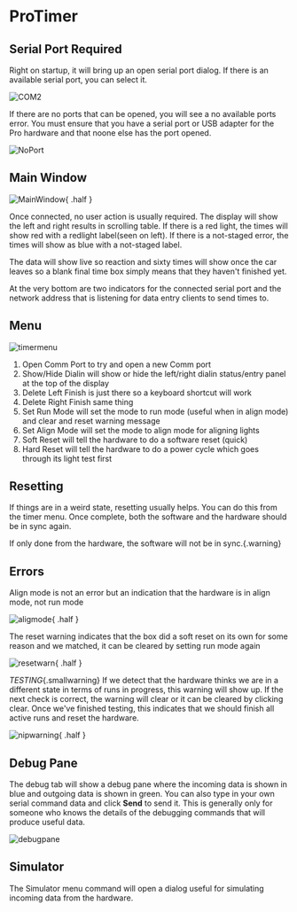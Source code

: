 # ProTimer

## Serial Port Required

Right on startup, it will bring up an open serial port dialog.  If there is an available serial port, you can select it.  

![COM2](/images/procom2.png)

If there are no ports that can be opened, you will see a no available ports error.   You must ensure that you have a serial port or USB adapter for the Pro hardware and that noone else has the port opened.

![NoPort](/images/pronoports.png)


## Main Window

![MainWindow](/images/prowindow.png){ .half }

Once connected, no user action is usually required.  The display will show the left and right results in scrolling table.  If there is a red light, the times will show red with a redlight label(seen on left).  If there is a not-staged error, the times will show as blue with a not-staged label.  

The data will show live so reaction and sixty times will show once the car leaves so a blank final time box simply means that they haven't finished yet.

At the very bottom are two indicators for the connected serial port and the network address that is listening for data entry clients to send times to.

## Menu 

![timermenu](/images/protimermenu.png)

1. Open Comm Port to try and open a new Comm port
2. Show/Hide Dialin will show or hide the left/right dialin status/entry panel at the top of the display
3. Delete Left Finish is just there so a keyboard shortcut will work
4. Delete Right Finish same thing
5. Set Run Mode will set the mode to run mode (useful when in align mode) and clear and reset warning message
6. Set Align Mode will set the mode to align mode for aligning lights
7. Soft Reset will tell the hardware to do a software reset (quick)
8. Hard Reset will tell the hardware to do a power cycle which goes through its light test first

## Resetting

If things are in a weird state, resetting usually helps.  You can do this from the timer menu.  Once complete, both the software and the hardware should be in sync again.

If only done from the hardware, the software will not be in sync.{.warning}

## Errors

Align mode is not an error but an indication that the hardware is in align mode, not run mode

![aligmode](/images/alignmode.png){ .half }

The reset warning indicates that the box did a soft reset on its own for some reason and we matched, it can be cleared by setting run mode again

![resetwarn](/images/resetwarn.png){ .half }

*TESTING*{.smallwarning} If we detect that the hardware thinks we are in a different state in terms of runs in progress, this warning will show up.  If the next check is correct, the warning will clear or it can be cleared by clicking clear.  Once we've finished testing, this indicates that we should finish all active runs and reset the hardware.

![nipwarning](/images/nipwarning.png){ .half }

## Debug Pane

The debug tab will show a debug pane where the incoming data is shown in blue and outgoing data is shown in green.  You can also type in your own serial command data and click **Send** to send it.   This is generally only for someone who knows the details of the debugging commands that will produce useful data.

![debugpane](/images/debugpane.png)

## Simulator

The Simulator menu command will open a dialog useful for simulating incoming data from the hardware.
